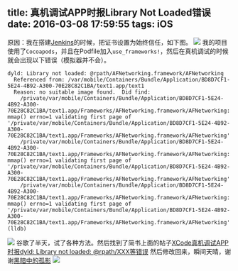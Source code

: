 title: 真机调试APP时报Library Not Loaded错误
date: 2016-03-08 17:59:55
tags: iOS 
---
原因：我在搭建[Jenkins](http://robinchan.cn/2016/02/29/JenkinsCI/)的时候，把证书设置为始终信任，如下图。
![](http://image.robinchan.cn/static/images/KeychainSetting1.png)
我的项目使用了`Cocoapods`，并且在Podfile加入`use_frameworks!`，然后在真机调试的时候就会出现以下错误（模拟器并不会）。
```
dyld: Library not loaded: @rpath/AFNetworking.framework/AFNetworking
  Referenced from: /var/mobile/Containers/Bundle/Application/BD8D7CF1-5E24-4B92-A300-70E28C82C1BA/text1.app/text1
  Reason: no suitable image found.  Did find:
	/private/var/mobile/Containers/Bundle/Application/BD8D7CF1-5E24-4B92-A300-70E28C82C1BA/text1.app/Frameworks/AFNetworking.framework/AFNetworking: mmap() errno=1 validating first page of '/private/var/mobile/Containers/Bundle/Application/BD8D7CF1-5E24-4B92-A300-70E28C82C1BA/text1.app/Frameworks/AFNetworking.framework/AFNetworking'
	/private/var/mobile/Containers/Bundle/Application/BD8D7CF1-5E24-4B92-A300-70E28C82C1BA/text1.app/Frameworks/AFNetworking.framework/AFNetworking: mmap() errno=1 validating first page of '/private/var/mobile/Containers/Bundle/Application/BD8D7CF1-5E24-4B92-A300-70E28C82C1BA/text1.app/Frameworks/AFNetworking.framework/AFNetworking'
	/private/var/mobile/Containers/Bundle/Application/BD8D7CF1-5E24-4B92-A300-70E28C82C1BA/text1.app/Frameworks/AFNetworking.framework/AFNetworking: mmap() errno=1 validating first page of '/private/var/mobile/Containers/Bundle/Application/BD8D7CF1-5E24-4B92-A300-70E28C82C1BA/text1.app/Frameworks/AFNetworking.framework/AFNetworking'
(lldb) 
```
![](http://image.robinchan.cn/static/images/XcodeError.png)
谷歌了半天，试了各种方法。然后找到了简书上面的帖子[XCode真机调试APP时报dyld: Library not loaded: @rpath/XXX等错误](http://www.jianshu.com/p/b6b2fc31eb2a)
然后修改回来，瞬间天晴，谢谢[黑暗中的孤影](http://www.jianshu.com/users/ba6dc2f48796/latest_articles)
![](http://image.robinchan.cn/static/images/KeychainSetting2.png)